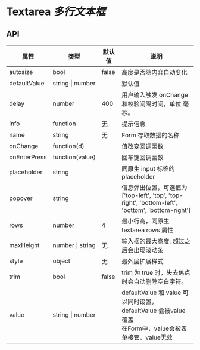 # Textarea *多行文本框*

<example />

## API

| 属性 | 类型 | 默认值 | 说明 |
| --- | --- | --- | --- |
| autosize | bool | false | 高度是否随内容自动变化 |
| defaultValue | string \| number | | 默认值 |
| delay | number | 400 | 用户输入触发 onChange 和校验间隔时间，单位 毫秒。|
| info | function | 无 | 提示信息 |
| name | string | 无 | Form 存取数据的名称 |
| onChange | function(d) | | 值改变回调函数 |
| onEnterPress | function(value) | | 回车键回调函数 |
| placeholder | string | | 同原生 input 标签的 placeholder |
| popover | string | | 信息弹出位置，可选值为 \['top-left', 'top', 'top-right', 'bottom-left', 'bottom', 'bottom-right'] |
| rows | number | 4 | 最小行高，同原生 textarea rows 属性 |
| maxHeight | number \| string | 无 | 输入框的最大高度, 超过之后会出现滚动条 | 
| style | object | 无 | 最外层扩展样式 |
| trim | bool | false | trim 为 true 时，失去焦点时会自动删除空白字符。 |
| value | string \| number | | defaultValue 和 value 可以同时设置，defaultValue 会被value覆盖<br />在Form中，value会被表单接管，value无效 |
